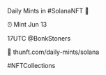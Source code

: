 Daily Mints in #SolanaNFT 🚀

⏰ Mint Jun 13

17UTC @BonkStoners

🔗 thunft.com/daily-mints/solana

#NFTCollections